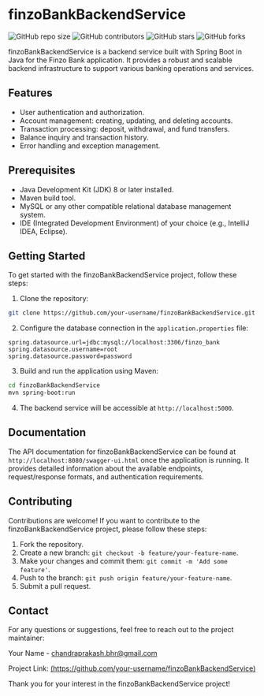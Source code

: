 # finzoBankBackendService

![GitHub repo size](https://img.shields.io/github/repo-size/your-username/finzoBankBackendService)
![GitHub contributors](https://img.shields.io/github/contributors/your-username/finzoBankBackendService)
![GitHub stars](https://img.shields.io/github/stars/your-username/finzoBankBackendService?style=social)
![GitHub forks](https://img.shields.io/github/forks/your-username/finzoBankBackendService?style=social)

finzoBankBackendService is a backend service built with Spring Boot in Java for the Finzo Bank application. It provides a robust and scalable backend infrastructure to support various banking operations and services.

## Features

- User authentication and authorization.
- Account management: creating, updating, and deleting accounts.
- Transaction processing: deposit, withdrawal, and fund transfers.
- Balance inquiry and transaction history.
- Error handling and exception management.

## Prerequisites

- Java Development Kit (JDK) 8 or later installed.
- Maven build tool.
- MySQL or any other compatible relational database management system.
- IDE (Integrated Development Environment) of your choice (e.g., IntelliJ IDEA, Eclipse).

## Getting Started

To get started with the finzoBankBackendService project, follow these steps:

1. Clone the repository:

```bash
git clone https://github.com/your-username/finzoBankBackendService.git
```

2. Configure the database connection in the `application.properties` file:

```properties
spring.datasource.url=jdbc:mysql://localhost:3306/finzo_bank
spring.datasource.username=root
spring.datasource.password=password
```

3. Build and run the application using Maven:

```bash
cd finzoBankBackendService
mvn spring-boot:run
```

4. The backend service will be accessible at `http://localhost:5000`.

## Documentation

The API documentation for finzoBankBackendService can be found at `http://localhost:8080/swagger-ui.html` once the application is running. It provides detailed information about the available endpoints, request/response formats, and authentication requirements.

## Contributing

Contributions are welcome! If you want to contribute to the finzoBankBackendService project, please follow these steps:

1. Fork the repository.
2. Create a new branch: `git checkout -b feature/your-feature-name`.
3. Make your changes and commit them: `git commit -m 'Add some feature'`.
4. Push to the branch: `git push origin feature/your-feature-name`.
5. Submit a pull request.


## Contact

For any questions or suggestions, feel free to reach out to the project maintainer:

Your Name - chandraprakash.bhr@gmail.com

Project Link: [(https://github.com/your-username/finzoBankBackendService)](https://github.com/CHANDRAPRAKASH108/finzoBankBackendService)

Thank you for your interest in the finzoBankBackendService project!
